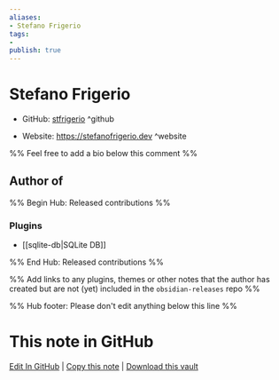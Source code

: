 ```yaml
---
aliases:
- Stefano Frigerio
tags:
- 
publish: true
---
```


# Stefano Frigerio

- GitHub: [stfrigerio](https://github.com/stfrigerio/) ^github
<!-- - Discord: `@` ^discord-->
- Website: <https://stefanofrigerio.dev> ^website
<!-- - [[Publish sites|Publish site]]: <https://> ^publish-->

%% Feel free to add a bio below this comment %%


## Author of

%% Begin Hub: Released contributions %%
### Plugins
- [[sqlite-db|SQLite DB]]

%% End Hub: Released contributions %%

%% Add links to any plugins, themes or other notes that the author has created but are not (yet) included in the `obsidian-releases` repo %%

<!--
### Unlisted plugins
-->

<!--
### Others
-->

<!--
## Sponsor this author
-->

<!-- - [[GitHub sponsors]]: [Sponsor @stfrigerio on GitHub Sponsors](https://github.com/sponsors/stfrigerio) ^github-sponsor-->
<!-- - [[Buy me a coffee]]: <https://> ^buy-me-a-coffee-->
<!-- - [[PayPal]]: <https://> ^paypal-->
<!-- - [[Patreon]]: <https://> ^patreon-->

<!--
## Follow this author
-->

<!-- - [[YouTube Channels|On YouTube]]: <https://> ^youtube-->
<!-- - Twitter: <https://> ^twitter-->
<!-- - ... -->

%% Hub footer: Please don't edit anything below this line %%

# This note in GitHub

<span class="git-footer">[Edit In GitHub](https://github.dev/obsidian-community/obsidian-hub/blob/main/01%20-%20Community/People/stfrigerio.md "git-hub-edit-note") | [Copy this note](https://raw.githubusercontent.com/obsidian-community/obsidian-hub/main/01%20-%20Community/People/stfrigerio.md "git-hub-copy-note") | [Download this vault](https://github.com/obsidian-community/obsidian-hub/archive/refs/heads/main.zip "git-hub-download-vault") </span>
